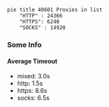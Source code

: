 
```mermaid
pie title 40601 Proxies in list
    "HTTP" : 24366
    "HTTPS": 6240
    "SOCKS" : 14920
```

### Some Info
#### Average Timeout

- mixed: 3.0s
- http: 1.5s
- https: 8.6s
- socks: 6.5s